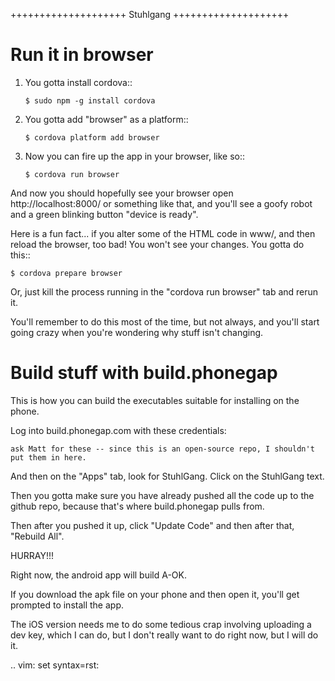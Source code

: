 ++++++++++++++++++++
Stuhlgang
++++++++++++++++++++

Run it in browser
=================

1.  You gotta install cordova::

        $ sudo npm -g install cordova

2.  You gotta add "browser" as a platform::

        $ cordova platform add browser

3.  Now you can fire up the app in your browser, like so::

        $ cordova run browser

And now you should hopefully see your browser open
http://localhost:8000/ or something like that, and you'll see a goofy
robot and a green blinking button "device is ready".

Here is a fun fact... if you alter some of the HTML code in www/, and
then reload the browser, too bad!  You won't see your changes.  You
gotta do this::

    $ cordova prepare browser

Or, just kill the process running in the "cordova run browser" tab and
rerun it.

You'll remember to do this most of the time, but not always, and you'll
start going crazy when you're wondering why stuff isn't changing.

Build stuff with build.phonegap
===============================

This is how you can build the executables suitable for installing on the
phone.

Log into build.phonegap.com with these credentials:

    ask Matt for these -- since this is an open-source repo, I shouldn't
    put them in here.

And then on the "Apps" tab, look for StuhlGang.  Click on the StuhlGang
text.

Then you gotta make sure you have already pushed all the code up to the
github repo, because that's where build.phonegap pulls from.

Then after you pushed it up, click "Update Code" and then after that,
"Rebuild All".

HURRAY!!!

Right now, the android app will build A-OK.

If you download the apk file on your phone and then open it, you'll get
prompted to install the app.

The iOS version needs me to do some tedious crap involving uploading a
dev key, which I can do, but I don't really want to do right now, but I
will do it.

.. vim: set syntax=rst:
